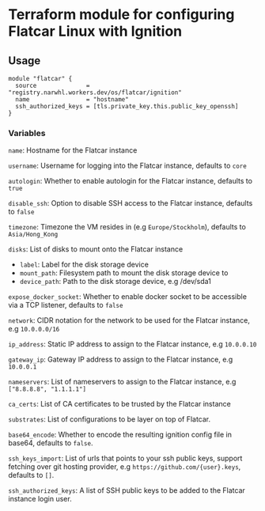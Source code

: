 # Terraform module for configuring Flatcar Linux with Ignition

## Usage

```hcl
module "flatcar" {
  source              = "registry.narwhl.workers.dev/os/flatcar/ignition"
  name                = "hostname"
  ssh_authorized_keys = [tls.private_key.this.public_key_openssh]
}
```

### Variables

`name`: Hostname for the Flatcar instance

`username`: Username for logging into the Flatcar instance, defaults to `core`

`autologin`: Whether to enable autologin for the Flatcar instance, defaults to `true`

`disable_ssh`: Option to disable SSH access to the Flatcar instance, defaults to `false`

`timezone`: Timezone the VM resides in (e.g `Europe/Stockholm`), defaults to `Asia/Hong_Kong`

`disks`: List of disks to mount onto the Flatcar instance

- `label`: Label for the disk storage device
- `mount_path`: Filesystem path to mount the disk storage device to
- `device_path`: Path to the disk storage device, e.g /dev/sda1

`expose_docker_socket`: Whether to enable docker socket to be accessible via a TCP listener, defaults to `false`

`network`: CIDR notation for the network to be used for the Flatcar instance, e.g `10.0.0.0/16`

`ip_address`: Static IP address to assign to the Flatcar instance, e.g `10.0.0.10`

`gateway_ip`: Gateway IP address to assign to the Flatcar instance, e.g `10.0.0.1`

`nameservers`: List of nameservers to assign to the Flatcar instance, e.g `["8.8.8.8", "1.1.1.1"]`

`ca_certs`: List of CA certificates to be trusted by the Flatcar instance

`substrates`: List of configurations to be layer on top of Flatcar.

`base64_encode`: Whether to encode the resulting ignition config file in base64, defaults to `false`.

`ssh_keys_import`: List of urls that points to your ssh public keys, support fetching over git hosting provider, e.g `https://github.com/{user}.keys`, defaults to `[]`.

`ssh_authorized_keys`: A list of SSH public keys to be added to the Flatcar instance login user.
